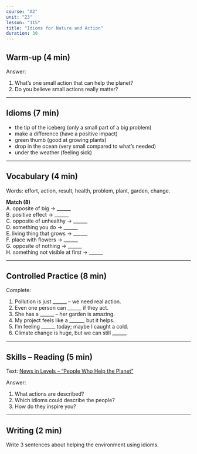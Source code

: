 ```yaml
---
course: "A2"
unit: "23"
lesson: "115"
title: "Idioms for Nature and Action"
duration: 30
---
```


## Warm-up (4 min)
Answer:
1. What’s one small action that can help the planet?  
2. Do you believe small actions really matter?  

-------

## Idioms (7 min)
- the tip of the iceberg (only a small part of a big problem)  
- make a difference (have a positive impact)  
- green thumb (good at growing plants)  
- drop in the ocean (very small compared to what’s needed)  
- under the weather (feeling sick)  

-------

## Vocabulary (4 min)
Words: effort, action, result, health, problem, plant, garden, change.  

**Match (8)**  
A. opposite of big → ______  
B. positive effect → ______  
C. opposite of unhealthy → ______  
D. something you do → ______  
E. living thing that grows → ______  
F. place with flowers → ______  
G. opposite of nothing → ______  
H. something not visible at first → ______  

-------

## Controlled Practice (8 min)
Complete:  
1. Pollution is just ______ – we need real action.  
2. Even one person can ______ if they act.  
3. She has a ______ – her garden is amazing.  
4. My project feels like a ______, but it helps.  
5. I’m feeling ______ today; maybe I caught a cold.  
6. Climate change is huge, but we can still ______.  

-------

## Skills – Reading (5 min)
Text: [News in Levels – “People Who Help the Planet”](https://www.newsinlevels.com/)  

Answer:  
1. What actions are described?  
2. Which idioms could describe the people?  
3. How do they inspire you?  

-------

## Writing (2 min)
Write 3 sentences about helping the environment using idioms.
